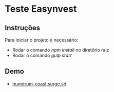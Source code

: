 # Teste Easynvest

## Instruções

Para iniciar o projeto é necessário:

- Rodar o comando *npm install* no diretório raiz
- Rodar o comando *gulp start*

## Demo

- [humdrum-coast.surge.sh](humdrum-coast.surge.sh)